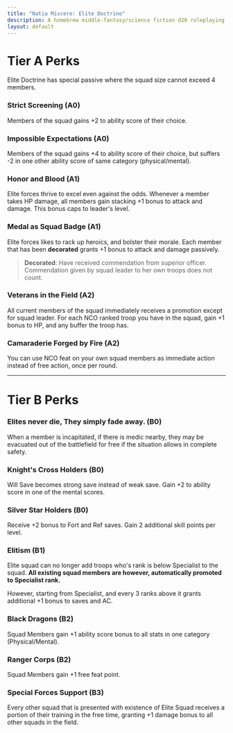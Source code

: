 ```yaml
---
title: "Natia Miscere: Elite Doctrine"
description: A homebrew middle-fantasy/science fiction d20 roleplaying game system based on Pathfinder
layout: default
---
```


# Tier A Perks

Elite Doctrine has special passive where the squad size cannot exceed 4 members.

### Strict Screening (A0)

Members of the squad gains +2 to ability score of their choice.

### Impossible Expectations (A0)

Members of the squad gains +4 to ability score of their choice, but suffers -2 in one other ability score of same category (physical/mental).

### Honor and Blood (A1)

Elite forces thrive to excel even against the odds. Whenever a member takes HP damage, all members gain stacking +1 bonus to attack and damage. This bonus caps to leader's level.

### Medal as Squad Badge (A1)

Elite forces likes to rack up heroics, and bolster their morale. Each member that has been **decorated** grants +1 bonus to attack and damage passively.

> **Decorated**: Have received commendation from superior officer. Commendation given by squad leader to her own troops does not count.

### Veterans in the Field (A2)

All current members of the squad immediately receives a promotion except for squad leader. For each NCO ranked troop you have in the squad, gain +1 bonus to HP, and any buffer the troop has.

### Camaraderie Forged by Fire (A2)

You can use NCO feat on your own squad members as immediate action instead of free action, once per round.

---

# Tier B Perks

### Elites never die, They simply fade away. (B0)

When a member is incapitated, if there is medic nearby, they may be evacuated out of the battlefield for free if the situation allows in complete safety.

### Knight's Cross Holders (B0)

Will Save becomes strong save instead of weak save. Gain +2 to ability score in one of the mental scores.

### Silver Star Holders (B0)

Receive +2 bonus to Fort and Ref saves. Gain 2 additional skill points per level.

### Elitism (B1)

Elite squad can no longer add troops who's rank is below Specialist to the squad. **All existing squad members are however, automatically promoted to Specialist rank.**

However, starting from Specialist, and every 3 ranks above it grants additional +1 bonus to saves and AC.

### Black Dragons (B2)

Squad Members gain +1 ability score bonus to all stats in one category (Physical/Mental).

### Ranger Corps (B2)

Squad Members gain +1 free feat point.

### Special Forces Support (B3)

Every other squad that is presented with existence of Elite Squad receives a portion of their training in the free time, granting +1 damage bonus to all other squads in the field.